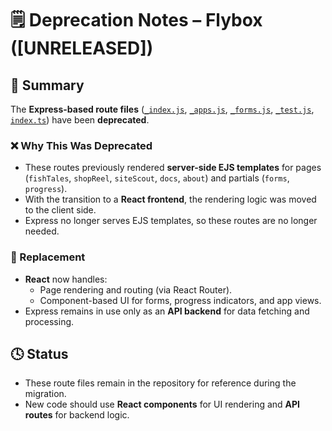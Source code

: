 # 🗒️ Deprecation Notes – Flybox ([UNRELEASED])

## 🧾 Summary

The **Express-based route files** ([`_index.js`](_index.js), [`_apps.js`](_apps.js), [`_forms.js`](_forms.js), [`_test.js`](_test.js), [`index.ts`](index.js)) have been **deprecated**.

### ❌ Why This Was Deprecated

- These routes previously rendered **server-side EJS templates** for pages (`fishTales`, `shopReel`, `siteScout`, `docs`, `about`) and partials (`forms`, `progress`).
- With the transition to a **React frontend**, the rendering logic was moved to the client side.
- Express no longer serves EJS templates, so these routes are no longer needed.

### 🔄 Replacement

- **React** now handles:
  - Page rendering and routing (via React Router).
  - Component-based UI for forms, progress indicators, and app views.
- Express remains in use only as an **API backend** for data fetching and processing.

## 🕓 Status

- These route files remain in the repository for reference during the migration.
- New code should use **React components** for UI rendering and **API routes** for backend logic.
